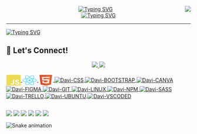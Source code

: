<img align="right" src="https://visitor-badge.laobi.icu/badge?page_id=Pebone.Pebone" />
<div align="center">
  <a href="https://git.io/typing-svg"><img src="https://readme-typing-svg.herokuapp.com?font=Poppins&size=28&duration=3000&pause=3000&color=FFFFFF&center=true&vCenter=true&repeat=false&width=800&lines=Hi%2C+my+name+is+Davi+Pereira+Cardoso+%F0%9F%91%8B" alt="Typing SVG"></a>
</div>

<div align="center">
  <a href="https://git.io/typing-svg"><img src="https://readme-typing-svg.herokuapp.com?font=Poppins&size=16&duration=3000&pause=3000&color=FFFFFF&center=true&vCenter=true&repeat=false&width=800&lines=Frontend+Developer+from+Cear%C3%A1%2C+Brazil!" alt="Typing SVG"></a>
</div>
<hr>
<a href="https://git.io/typing-svg"><img src="https://readme-typing-svg.herokuapp.com?font=Poppins&size=21&duration=1500&color=FFFFFF&vCenter=true&multiline=true&repeat=false&width=1400&height=300&lines=%F0%9F%91%A9%E2%80%8D%F0%9F%92%BB+Currently+pursuing+a+Postgraduate+Degree+in+Fullstack+Development+at+%40Rocketseat;%E2%A0%80;%F0%9F%A7%A0+I'm+currently+learning+Backend+Development...+%F0%9F%A4%93;%E2%A0%80;%F0%9F%93%AB+How+to+contact+me%3A+devpereiracardoso%40gmail.com;%E2%A0%80;%E2%9A%A1%EF%B8%8F+Fun+fact%3A+I+compose+and+produce+music%2C+it's+a+big+passion+of+mine!+%F0%9F%8E%B5" alt="Typing SVG"></a>

## 🤝 Let's Connect!
<a>

</a>

<div align="center">
  <a href="https://github.com/Pebone">
  <img height="180em" src="https://github-readme-stats.vercel.app/api?username=pebone&show_icons=true&theme=dracula&include_all_commits=true&count_private=true"/>
  <img height="180em" src="https://github-readme-stats.vercel.app/api/top-langs/?username=pebone&layout=compact&langs_count=7&theme=dracula"/>
</div>
<div style="display: inline_block"><br>
  <img align="center" alt="Davi-Js" height="30" width="40" src="https://raw.githubusercontent.com/devicons/devicon/master/icons/javascript/javascript-plain.svg">
  <img align="center" alt="Davi-React" height="30" width="40" src="https://raw.githubusercontent.com/devicons/devicon/master/icons/react/react-original.svg">
  <img align="center" alt="Davi-HTML" height="30" width="40" src="https://raw.githubusercontent.com/devicons/devicon/master/icons/html5/html5-original.svg">
  <img align="center" alt="Davi-CSS" height="30" width="40" src="https://cdn.jsdelivr.net/gh/devicons/devicon/icons/css3/css3-original.svg">
  <img align="center" alt="Davi-BOOTSTRAP" height="38" width="40" src="https://cdn.jsdelivr.net/gh/devicons/devicon/icons/bootstrap/bootstrap-original.svg">
  <img align="center" alt="Davi-CANVA" height="30" width="40" src="https://cdn.jsdelivr.net/gh/devicons/devicon/icons/canva/canva-original.svg">
  <img align="center" alt="Davi-FIGMA" height="30" width="40" src="https://cdn.jsdelivr.net/gh/devicons/devicon/icons/figma/figma-original.svg">
  <img align="center" alt="Davi-GIT" height="30" width="40" src="https://cdn.jsdelivr.net/gh/devicons/devicon/icons/git/git-original.svg">
  <img align="center" alt="Davi-LINUX" height="30" width="40" src="https://cdn.jsdelivr.net/gh/devicons/devicon/icons/linux/linux-original.svg">
  <img align="center" alt="Davi-NPM" height="30" width="40" src="https://cdn.jsdelivr.net/gh/devicons/devicon/icons/npm/npm-original-wordmark.svg">
  <img align="center" alt="Davi-SASS" height="30" width="40" src="https://cdn.jsdelivr.net/gh/devicons/devicon/icons/sass/sass-original.svg">
  <img align="center" alt="Davi-TRELLO" height="30" width="40" src="https://cdn.jsdelivr.net/gh/devicons/devicon/icons/trello/trello-plain.svg">
  <img align="center" alt="Davi-UBUNTU" height="30" width="40" src="https://cdn.jsdelivr.net/gh/devicons/devicon/icons/ubuntu/ubuntu-plain.svg">
  <img align="center" alt="Davi-VSCODED" height="30" width="40" src="https://cdn.jsdelivr.net/gh/devicons/devicon/icons/vscode/vscode-original.svg">
</div>
  
  ##
 
<div> 
  <a href="https://instagram.com/davipereira00" target="_blank"><img src="https://img.shields.io/badge/-Instagram-%23E4405F?style=for-the-badge&logo=instagram&logoColor=white" target="_blank"></a>
  <a href = "mailto:devpereiracardoso@gmail.com"><img src="https://img.shields.io/badge/-Gmail-%23333?style=for-the-badge&logo=gmail&logoColor=white" target="_blank"></a>
  <a href="https://www.linkedin.com/in/davipereiracardoso/" target="_blank"><img src="https://img.shields.io/badge/-LinkedIn-%230077B5?style=for-the-badge&logo=linkedin&logoColor=white" target="_blank"></a>
  <a href="https://open.spotify.com/user/12144306707?si=4fc869d0c2a24d0a&nd=1" target="_blank"><img src="https://img.shields.io/badge/Spotify-1ED760?&style=for-the-badge&logo=spotify&logoColor=white" target="_blank"></a>
  <img src="https://img.shields.io/badge/Windows-0078D6?style=for-the-badge&logo=windows&logoColor=white" target="_blank">
  <img src="https://img.shields.io/badge/Ubuntu-E95420?style=for-the-badge&logo=ubuntu&logoColor=white" target="_blank">
 
  ![Snake animation](https://github.com/Pebone/Pebone/blob/output/github-contribution-grid-snake.svg)
 
</div>
